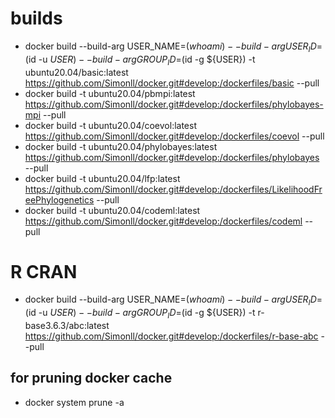 # builds
- docker build --build-arg USER_NAME=$(whoami) --build-arg USER_ID=$(id -u ${USER}) --build-arg GROUP_ID=$(id -g ${USER}) -t ubuntu20.04/basic:latest https://github.com/Simonll/docker.git#develop:/dockerfiles/basic --pull
- docker build -t ubuntu20.04/pbmpi:latest https://github.com/Simonll/docker.git#develop:/dockerfiles/phylobayes-mpi --pull
- docker build -t ubuntu20.04/coevol:latest https://github.com/Simonll/docker.git#develop:/dockerfiles/coevol --pull
- docker build -t ubuntu20.04/phylobayes:latest https://github.com/Simonll/docker.git#develop:/dockerfiles/phylobayes --pull
- docker build -t ubuntu20.04/lfp:latest https://github.com/Simonll/docker.git#develop:/dockerfiles/LikelihoodFreePhylogenetics --pull
- docker build -t ubuntu20.04/codeml:latest https://github.com/Simonll/docker.git#develop:/dockerfiles/codeml --pull

# R CRAN
- docker build --build-arg USER_NAME=$(whoami) --build-arg USER_ID=$(id -u ${USER}) --build-arg GROUP_ID=$(id -g ${USER}) -t r-base3.6.3/abc:latest https://github.com/Simonll/docker.git#develop:/dockerfiles/r-base-abc --pull

## for pruning docker cache
- docker system prune -a
